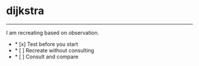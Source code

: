 # dijkstra

<hr/>

<p>I am recreating based on observation.</p>

<ul>
	<li>
		* [x] Test before you start
	</li>
	<li>
		* [ ] Recreate without consulting
	</li>
	<li>
		* [ ] Consult and compare
	</li>
</ul>